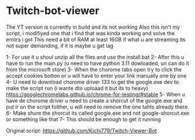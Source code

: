 # Twitch-bot-viewer

The YT version is currently in build and its not working
Also this isn't my script, i modifiyed one that i find that was kinda working and solve the errors i got
This need a bit of RAM at least 16GB if what u are streaming its not super demanding, if it is maybe u get lag

1- For use it u shoul unzip all the files and use the install.bat
2- After this u have to run the main.py (u need to have python 3.11 dowloaded, un can do it from the microsoft store)
3- When the chorome tabs open try to click the accept cookies botton or u will have to enter your link manually one by one
4- U need to download chorome driver 133 to get the google.exe dev to make the script run (i wante dto uploaad it but its to heavy)
https://googlechromelabs.github.io/chrome-for-testing/#stable
5- When u have de chorome driver u need to create a shorcut of the google.exe and put ir on the script folther, u will need to remove the one tahts already there.
6- Make shure the shorcut its called google.exe and not google-shorcut.exe or something like that
7- This should be enough to get it running

Original script: https://github.com/Kichi779/Twitch-Viewer-Bot
